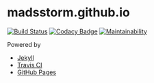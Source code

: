 # madsstorm.github.io

[![Build Status](https://travis-ci.org/madsstorm/madsstorm.github.io.svg?branch=master)](https://travis-ci.org/madsstorm/madsstorm.github.io)
[![Codacy Badge](https://api.codacy.com/project/badge/Grade/97d5d9190d6c4f8c9f3df8824c2d15e8)](https://www.codacy.com/app/madsstorm/madsstorm.github.io)
[![Maintainability](https://api.codeclimate.com/v1/badges/e0661cf69035e308840e/maintainability)](https://codeclimate.com/github/madsstorm/madsstorm.github.io/maintainability) 

Powered by
  * [Jekyll](https://jekyllrb.com)
  * [Travis CI](https://travis-ci.org)
  * [GitHub Pages](https://pages.github.com)
